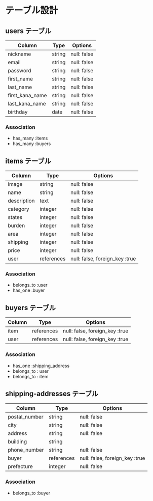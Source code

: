 # テーブル設計

## users テーブル

| Column              | Type    | Options     |
| ------------------- | ------- | ----------- |
| nickname            | string  | null: false |
| email               | string  | null: false |
| password            | string  | null: false |
| first_name          | string  | null: false |
| last_name           | string  | null: false |
| first_kana_name     | string  | null: false |
| last_kana_name      | string  | null: false |
| birthday            | date    | null: false |

### Association

- has_many  :items
- has_many  :buyers



## items テーブル

| Column           | Type        | Options                           |
| ---------------  | ----------- | --------------------------------- |
| image            | string      | null: false                       |
| name             | string      | null: false                       |
| description      | text        | null: false                       |
| category         | integer     | null: false                       |
| states           | integer     | null: false                       |
| burden           | integer     | null: false                       |
| area             | integer     | null: false                       |
| shipping         | integer     | null: false                       |
| price            | integer     | null: false                       |
| user             | references  | null: false, foreign_key :true    |

### Association

- belongs_to :user
- has_one :buyer




## buyers テーブル

| Column           | Type       | Options                        |
| ---------------- | ---------- | ------------------------------ |
| item             | references | null: false, foreign_key :true |
| user             | references | null: false, foreign_key :true |

### Association

- has_one :shipping_address
- belongs_to : user
- belongs_to : item



## shipping-addresses テーブル

| Column          | Type       | Options                          |
| --------------- | ---------- | -------------------------------- |
| postal_number   | string     | null: false                      |
| city            | string     | null: false                      |
| address         | string     | null: false                      |
| building        | string     |                                  |
| phone_number    | string     | null: false                      |
| buyer           | references | null: false, foreign_key :true   |
| prefecture      | integer    | null: false                      |

### Association

- belongs_to :buyer
